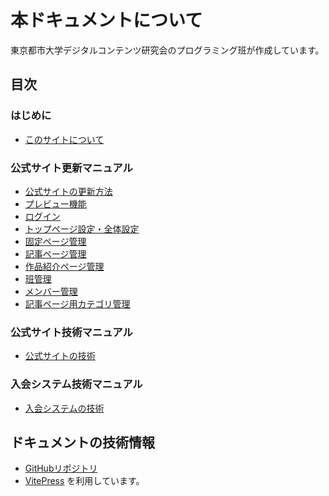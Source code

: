 # 本ドキュメントについて

東京都市大学デジタルコンテンツ研究会のプログラミング班が作成しています。

## 目次

### はじめに

- [このサイトについて](readme.md)

### 公式サイト更新マニュアル

- [公式サイトの更新方法](website/readme.md)
- [プレビュー機能](website/preview.md)
- [ログイン](website/login.md)
- [トップページ設定・全体設定](website/config.md)
- [固定ページ管理](website/pages.md)
- [記事ページ管理](website/posts.md)
- [作品紹介ページ管理](website/works.md)
- [班管理](website/groups.md)
- [メンバー管理](website/members.md)
- [記事ページ用カテゴリ管理](website/post_categories.md)

### 公式サイト技術マニュアル

- [公式サイトの技術](website_tech/readme.md)

### 入会システム技術マニュアル

- [入会システムの技術](join_tech/readme.md)

## ドキュメントの技術情報

- [GitHubリポジトリ](https://github.com/TCU-DC/docs)
- [VitePress](https://vitepress.vuejs.org/) を利用しています。
